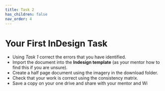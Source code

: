 ```yaml
---
title: Task 2
has_children: false
nav_order: 4
---
```


# Your First InDesign Task
- Using *Task 1* correct the errors that you have identified. 
- Import the document into the **Indesign template** (as your mentor how to find this if you are unsure). 
- Create a half page document using the imagery in the download folder.  
- Check that your work is correct using the consistency matrix. 
- Save a copy on your one drive and share with your mentor and Wi


